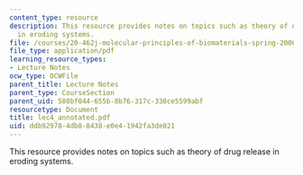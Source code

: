 ```yaml
---
content_type: resource
description: This resource provides notes on topics such as theory of drug release
  in eroding systems.
file: /courses/20-462j-molecular-principles-of-biomaterials-spring-2006/ddb929784db88438e0e41942fa3de021_lec4_annotated.pdf
file_type: application/pdf
learning_resource_types:
- Lecture Notes
ocw_type: OCWFile
parent_title: Lecture Notes
parent_type: CourseSection
parent_uid: 588bf044-655b-8b76-317c-330ce5599abf
resourcetype: Document
title: lec4_annotated.pdf
uid: ddb92978-4db8-8438-e0e4-1942fa3de021
---
```

This resource provides notes on topics such as theory of drug release in eroding systems.